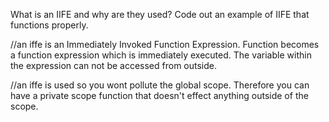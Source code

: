 What is an IIFE and why are they used?
Code out an example of IIFE that functions properly.

//an iffe is an Immediately Invoked Function Expression. Function becomes a function expression which is immediately executed. The variable within the expression can not be accessed from outside.


//an iffe is used so you wont pollute the global scope. Therefore you can have a private scope function that doesn't effect anything outside of the scope.



